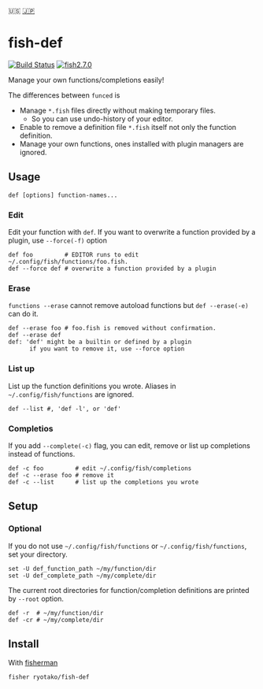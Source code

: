 :us: [:jp:](https://github.com/ryotako/fish-def/wiki)
# fish-def

[![Build Status][travis-badge]][travis-link]
[![fish2.7.0](https://img.shields.io/badge/fish-2.7.0-brightgreen.svg)](https://github.com/fish-shell/fish-shell)

Manage your own functions/completions easily!

The differences between `funced` is

- Manage `*.fish` files directly without making temporary files.
    - So you can use undo-history of your editor.
- Enable to remove a definition file `*.fish` itself not only the function definition.
- Manage your own functions, ones installed with plugin managers are ignored.

## Usage

```fish
def [options] function-names...
```

### Edit

Edit your function with `def`. If you want to overwrite a function provided by a plugin, use `--force(-f)` option

```fish
def foo         # EDITOR runs to edit ~/.config/fish/functions/foo.fish.
def --force def # overwrite a function provided by a plugin
```

### Erase

`functions --erase` cannot remove autoload functions but `def --erase(-e)` can do it.

```
def --erase foo # foo.fish is removed without confirmation.
def --erase def
def: 'def' might be a builtin or defined by a plugin
      if you want to remove it, use --force option
```

### List up

List up the function definitions you wrote. Aliases in `~/.config/fish/functions` are ignored.

```
def --list #, 'def -l', or 'def'
```

### Completios

If you add `--complete(-c)` flag, you can edit, remove or list up completions instead of functions.

```fish
def -c foo         # edit ~/.config/fish/completions
def -c --erase foo # remove it
def -c --list      # list up the completions you wrote
```

## Setup
### Optional

If you do not use `~/.config/fish/functions` or `~/.config/fish/functions`, set your directory.
```
set -U def_function_path ~/my/function/dir
set -U def_complete_path ~/my/complete/dir
```

The current root directories for function/completion definitions are printed by `--root` option.

```
def -r  # ~/my/function/dir
def -cr # ~/my/complete/dir
```

## Install

With [fisherman]

```
fisher ryotako/fish-def
```

[travis-link]: https://travis-ci.org/ryotako/fish-def
[travis-badge]: https://img.shields.io/travis/ryotako/fish-def.svg
[slack-link]: https://fisherman-wharf.herokuapp.com
[slack-badge]: https://fisherman-wharf.herokuapp.com/badge.svg
[fisherman]: https://github.com/fisherman/fisherman
